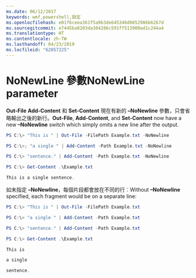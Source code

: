 ```yaml
---
ms.date: 06/12/2017
keywords: wmf,powershell,設定
ms.openlocfilehash: e01f6ceea361f5a9b3de645346d0652986b6267d
ms.sourcegitcommit: e7445ba8203da304286c591ff513900ad1c244a4
ms.translationtype: HT
ms.contentlocale: zh-TW
ms.lasthandoff: 04/23/2019
ms.locfileid: "62057225"
---
```

# <a name="nonewline-parameter"></a><span data-ttu-id="e52e9-102">NoNewLine 參數</span><span class="sxs-lookup"><span data-stu-id="e52e9-102">NoNewLine parameter</span></span>
<span data-ttu-id="e52e9-103">**Out-File** **Add-Content** 和 **Set-Content** 現在有新的 **–NoNewline** 參數，只會省略輸出之後的新行。</span><span class="sxs-lookup"><span data-stu-id="e52e9-103">**Out-File**, **Add-Content**, and **Set-Content** now have a new **–NoNewline** switch which simply omits a new line after the output.</span></span>
```powershell
PS C:\> "This is " | Out-File -FilePath Example.txt -NoNewline

PS C:\>; "a single " | Add-Content -Path Example.txt -NoNewline

PS C:\> "sentence." | Add-Content -Path Example.txt -NoNewline

PS C:\> Get-Content .\Example.txt

This is a single sentence.
```
<span data-ttu-id="e52e9-104">如未指定 **–NoNewline**，每個片段都會放在不同的行︰</span><span class="sxs-lookup"><span data-stu-id="e52e9-104">Without **–NoNewline** specified, each fragment would be on a separate line:</span></span>
```powershell
PS C:\> "This is " | Out-File -FilePath Example.txt

PS C:\> "a single " | Add-Content -Path Example.txt

PS C:\> "sentence." | Add-Content -Path Example.txt

PS C:\> Get-Content .\Example.txt

This is

a single

sentence.
```
